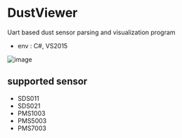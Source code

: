 # DustViewer
Uart based dust sensor parsing and visualization program

- env : C#, VS2015

![image](https://cloud.githubusercontent.com/assets/2930125/18538245/e6937534-7b46-11e6-92d5-317f0c270648.png)

## supported sensor
- SDS011
- SDS021
- PMS1003
- PMS5003
- PMS7003
